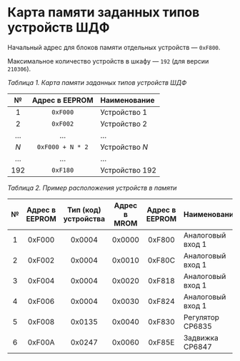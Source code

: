 # Карта памяти заданных типов устройств ШДФ

Начальный адрес для блоков памяти отдельных устройств — `0xF800`.

Максимальное количество устройств в шкафу — `192` (для версии `210306`).

_Таблица 1. Карта памяти заданных типов устройств ШДФ_

№ | Адрес в EEPROM | Наименование
:-:|:-:|:--
1 | `0xF000` | Устройство 1
2 | `0xF002` | Устройство 2
… | … | …
_N_ | `0xF000 + N * 2` | Устройство _N_
… | … | …
192 | `0xF180` | Устройство 192

_Таблица 2. Пример расположения устройств в памяти_

№ | Адрес в EEPROM | Тип (код) устройства | Адрес в MROM | Адрес в EEPROM | Наименование
:-:|:-:|:-:|:-:|:-:|:--
1 | 0xF000 | 0x0004 | 0x0000 | 0xF800 | Аналоговый вход 1
2 | 0xF002 | 0x0004 | 0x0010 | 0xF80C | Аналоговый вход 1
3 | 0xF004 | 0x0004 | 0x0020 | 0xF818 | Аналоговый вход 1
4 | 0xF006 | 0x0004 | 0x0030 | 0xF824 | Аналоговый вход 1
5 | 0xF008 | 0x0135 | 0x0040 | 0xF830 | Регулятор СР6835
6 | 0xF00A | 0x0247 | 0x0060 | 0xF85E | Задвижка СР6847
